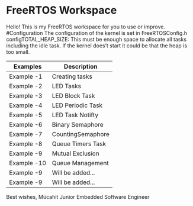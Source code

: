 # FreeRTOS Workspace

Hello! This is my FreeRTOS workspace for you to use or improve. 
#Configuration
The configuration of the kernel is set in FreeRTOSConfig.h
configTOTAL_HEAP_SIZE: This must be enough space to allocate all tasks including the idle task. If the kernel does’t start it could be that the heap is too small.

| Examples      | Description        |
| ------------- | -------------------|
| Example -1    | Creating tasks     |
| Example -2    | LED Tasks          |
| Example -3    | LED Block Task     |
| Example -4    | LED Periodic Task  |
| Example -5    | LED Task Notifty   |
| Example -6    | Binary Semaphore   |
| Example -7    | CountingSemaphore  |
| Example -8    | Queue Timers Task  |
| Example -9    | Mutual Exclusion   |
| Example -10   | Queue Management   |
| Example -9    | Will be added...   |
| Example -9    | Will be added...   |



Best wishes,
Mücahit
Junior Embedded Software Engineer
